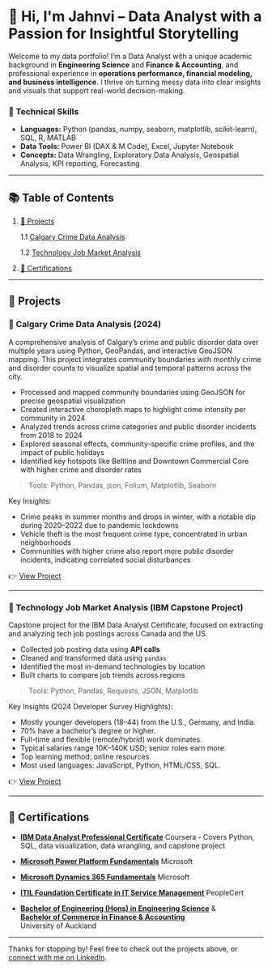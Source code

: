 # 👋 Hi, I'm Jahnvi – Data Analyst with a Passion for Insightful Storytelling

Welcome to my data portfolio! I’m a Data Analyst with a unique academic background in **Engineering Science** and **Finance & Accounting**, and professional experience in **operations performance, financial modeling, and business intelligence**.
I thrive on turning messy data into clear insights and visuals that support real-world decision-making.

### 🔧 Technical Skills

- **Languages:** Python (pandas, numpy, seaborn, matplotlib, scikit-learn), SQL, R, MATLAB  
- **Data Tools:** Power BI (DAX & M Code), Excel, Jupyter Notebook
- **Concepts:** Data Wrangling, Exploratory Data Analysis, Geospatial Analysis, KPI reporting, Forecasting  

---

## 📚 Table of Contents

1. [💼 Projects](#-projects)
   
   1.1 [Calgary Crime Data Analysis](#-calgary-crime-data-analysis-2024)
   
   1.2 [Technology Job Market Analysis](#-technology-job-market-analysis-ibm-capstone-project)
   
2. [📜 Certifications](#-certifications)

---

## 💼 Projects

### 📌 Calgary Crime Data Analysis (2024)

A comprehensive analysis of Calgary’s crime and public disorder data over multiple years using Python, GeoPandas, and interactive GeoJSON mapping. This project integrates community boundaries with monthly crime and disorder counts to visualize spatial and temporal patterns across the city.

- Processed and mapped community boundaries using GeoJSON for precise geospatial visualization
- Created interactive choropleth maps to highlight crime intensity per community in 2024
- Analyzed trends across crime categories and public disorder incidents from 2018 to 2024
- Explored seasonal effects, community-specific crime profiles, and the impact of public holidays
- Identified key hotspots like Beltline and Downtown Commercial Core with higher crime and disorder rates

> Tools: Python, Pandas, json, Folium, Matplotlib, Seaborn

Key Insights:
- Crime peaks in summer months and drops in winter, with a notable dip during 2020–2022 due to pandemic lockdowns
- Vehicle theft is the most frequent crime type, concentrated in urban neighborhoods
- Communities with higher crime also report more public disorder incidents, indicating correlated social disturbances

👉 [View Project](Projects/calgary_police_data/)

---

### 📌 Technology Job Market Analysis (IBM Capstone Project)

Capstone project for the IBM Data Analyst Certificate, focused on extracting and analyzing tech job postings across Canada and the US.

- Collected job posting data using **API calls**
- Cleaned and transformed data using `pandas`
- Identified the most in-demand technologies by location
- Built charts to compare job trends across regions

> Tools: Python, Pandas, Requests, JSON, Matplotlib

Key Insights (2024 Developer Survey Highlights):
- Mostly younger developers (18–44) from the U.S., Germany, and India.
- 70% have a bachelor’s degree or higher.
- Full-time and flexible (remote/hybrid) work dominates.
- Typical salaries range $10K–$140K USD; senior roles earn more.
- Top learning method: online resources.
- Most used languages: JavaScript, Python, HTML/CSS, SQL.

👉 [View Project](Projects/tech_developer_trends_analysis/)

---

## 📜 Certifications

- [**IBM Data Analyst Professional Certificate**](certifications/IBM%20Data%20Analyst%20Certificate.pdf)
  Coursera - Covers Python, SQL, data visualization, data wrangling, and capstone project

- [**Microsoft Power Platform Fundamentals**](certifications/MicrosoftPowerPlatformFundamentals.pdf)
  Microsoft

- [**Microsoft Dynamics 365 Fundamentals**](certifications/MicrosoftDynamics365Fundamentals.pdf)
  Microsoft

- [**ITIL Foundation Certificate in IT Service Management**](certifications/ITILFoundation.pdf)
  PeopleCert

- [**Bachelor of Engineering (Hons) in Engineering Science**](certifications/GraduationCertificate-BEng.pdf) &  
  [**Bachelor of Commerce in Finance & Accounting**](certifications/GraduationCertificate-BCom.pdf)  
  University of Auckland
---

Thanks for stopping by! Feel free to check out the projects above, or [connect with me on LinkedIn](www.linkedin.com/in/jahnvi-trivedi-2056741a0).
